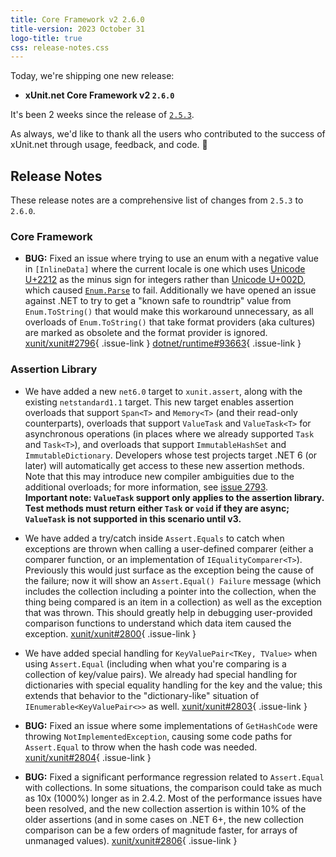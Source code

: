 ```yaml
---
title: Core Framework v2 2.6.0
title-version: 2023 October 31
logo-title: true
css: release-notes.css
---
```


Today, we're shipping one new release:

* **xUnit.net Core Framework v2 `2.6.0`**

It's been 2 weeks since the release of [`2.5.3`](2.5.3).

As always, we'd like to thank all the users who contributed to the success of xUnit.net through usage, feedback, and code. 🎉

## Release Notes

These release notes are a comprehensive list of changes from `2.5.3` to `2.6.0`.

### Core Framework

* **BUG:** Fixed an issue where trying to use an enum with a negative value in `[InlineData]` where the current locale is one which uses [Unicode U+2212](https://www.compart.com/en/unicode/U+2212) as the minus sign for integers rather than [Unicode U+002D](https://www.compart.com/en/unicode/U+002D), which caused [`Enum.Parse`](https://learn.microsoft.com/dotnet/api/system.enum.parse) to fail. Additionally we have opened an issue against .NET to try to get a "known safe to roundtrip" value from `Enum.ToString()` that would make this workaround unnecessary, as all overloads of `Enum.ToString()` that take format providers (aka cultures) are marked as obsolete and the format provider is ignored. [xunit/xunit#2796](https://github.com/xunit/xunit/issues/2796){ .issue-link } [dotnet/runtime#93663](https://github.com/dotnet/runtime/issues/93663){ .issue-link }

### Assertion Library

* We have added a new `net6.0` target to `xunit.assert`, along with the existing `netstandard1.1` target. This new target enables assertion overloads that support `Span<T>` and `Memory<T>` (and their read-only counterparts), overloads that support `ValueTask` and `ValueTask<T>` for asynchronous operations (in places where we already supported `Task` and `Task<T>`), and overloads that support `ImmutableHashSet` and `ImmutableDictionary`. Developers whose test projects target .NET 6 (or later) will automatically get access to these new assertion methods. Note that this may introduce new compiler ambiguities due to the additional overloads; for more information, see [issue 2793](https://github.com/xunit/xunit/issues/2793).<br /> <strong>Important note: `ValueTask` support only applies to the assertion library. Test methods must return either `Task` or `void` if they are async; `ValueTask` is not supported in this scenario until v3.</strong>

* We have added a try/catch inside `Assert.Equals` to catch when exceptions are thrown when calling a user-defined comparer (either a comparer function, or an implementation of `IEqualityComparer<T>`). Previously this would just surface as the exception being the cause of the failure; now it will show an `Assert.Equal() Failure` message (which includes the collection including a pointer into the collection, when the thing being compared is an item in a collection) as well as the exception that was thrown. This should greatly help in debugging user-provided comparison functions to understand which data item caused the exception. [xunit/xunit#2800](https://github.com/xunit/xunit/issues/2800){ .issue-link }

* We have added special handling for `KeyValuePair<TKey, TValue>` when using `Assert.Equal` (including when what you're comparing is a collection of key/value pairs). We already had special handling for dictionaries with special equality handling for the key and the value; this extends that behavior to the "dictionary-like" situation of `IEnumerable<KeyValuePair<>>` as well. [xunit/xunit#2803](https://github.com/xunit/xunit/issues/2803){ .issue-link }

* **BUG:** Fixed an issue where some implementations of `GetHashCode` were throwing `NotImplementedException`, causing some code paths for `Assert.Equal` to throw when the hash code was needed. [xunit/xunit#2804](https://github.com/xunit/xunit/issues/2804){ .issue-link }

* **BUG:** Fixed a significant performance regression related to `Assert.Equal` with collections. In some situations, the comparison could take as much as 10x (1000%) longer as in 2.4.2. Most of the performance issues have been resolved, and the new collection assertion is within 10% of the older assertions (and in some cases on .NET 6+, the new collection comparison can be a few orders of magnitude faster, for arrays of unmanaged values). [xunit/xunit#2806](https://github.com/xunit/xunit/issues/2806){ .issue-link }
